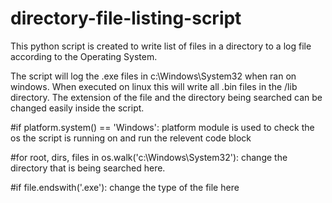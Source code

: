 # directory-file-listing-script
This python script is created to write list of files in a directory to a log file according to the Operating System.

The script will log the .exe files in c:\Windows\System32 when ran on windows.
When executed on linux this will write all .bin files in the /lib directory.
The extension of the file and the directory being searched can be changed easily inside the script.

#if platform.system() == 'Windows':
platform module is used to check the os the script is running on and run the relevent code block

#for root, dirs, files in os.walk('c:\Windows\System32'): 
change the directory that is being searched here.

#if file.endswith('.exe'):
change the type of the file here
